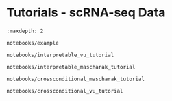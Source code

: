 # Tutorials - scRNA-seq Data


```{toctree}
:maxdepth: 2

notebooks/example

notebooks/interpretable_vu_tutorial

notebooks/interpretable_mascharak_tutorial

notebooks/crossconditional_mascharak_tutorial

notebooks/crossconditional_vu_tutorial
```
